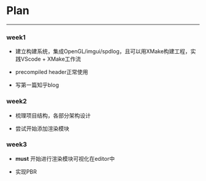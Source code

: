 # Plan

---
### week1 
- 建立构建系统，集成OpenGL/imgui/spdlog，且可以用XMake构建工程，实践VScode + XMake工作流

- precompiled header正常使用

- 写第一篇知乎blog

### week2 
- 梳理项目结构，各部分架构设计

- 尝试开始添加渲染模块

### week3 
- **must** 开始进行渲染模块可视化在editor中

- 实现PBR